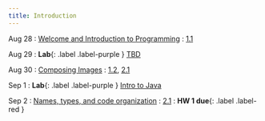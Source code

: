 ```yaml
---
title: Introduction
---
```


Aug 28
: [Welcome and Introduction to Programming](#)
  : [1.1](#)

Aug 29
: **Lab**{: .label .label-purple } [TBD](#)
  
Aug 30
: [Composing Images](#)
  : [1.2](#), [2.1](#)

Sep 1
: **Lab**{: .label .label-purple } [Intro to Java](#)

Sep 2
: [Names, types, and code organization](#)
  : [2.1](#)
: **HW 1 due**{: .label .label-red }
